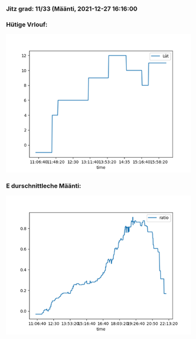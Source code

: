 ### Jitz grad: 11/33 (Määnti, 2021-12-27 16:16:00

### Hütige Vrlouf:
![Graph](Today.png)

### E durschnittleche Määnti:
![Graph](Määnti.png)